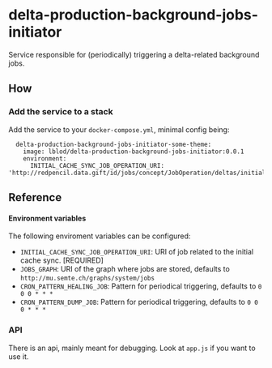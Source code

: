 # delta-production-background-jobs-initiator

Service responsible for (periodically) triggering a delta-related background jobs.

## How
### Add the service to a stack
Add the service to your `docker-compose.yml`, minimal config being:

```
  delta-production-background-jobs-initiator-some-theme:
    image: lblod/delta-production-background-jobs-initiator:0.0.1
    environment:
      INITIAL_CACHE_SYNC_JOB_OPERATION_URI: 'http://redpencil.data.gift/id/jobs/concept/JobOperation/deltas/initialCacheGraphSyncing/SomeTheme'
```

## Reference
#### Environment variables
The following enviroment variables can be configured:
* `INITIAL_CACHE_SYNC_JOB_OPERATION_URI`: URI of job related to the initial cache sync. [REQUIRED]
* `JOBS_GRAPH`: URI of the graph where jobs are stored, defaults to `http://mu.semte.ch/graphs/system/jobs`
* `CRON_PATTERN_HEALING_JOB`: Pattern for periodical triggering, defaults to `0 0 0 * * *`
* `CRON_PATTERN_DUMP_JOB`: Pattern for periodical triggering, defaults to `0 0 0 * * *`

### API
There is an api, mainly meant for debugging. Look at `app.js` if you want to use it.
